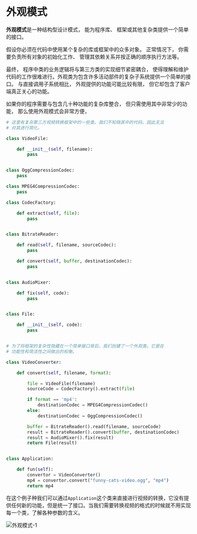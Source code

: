# 外观模式

**外观模式**是一种结构型设计模式， 能为程序库、 框架或其他复杂类提供一个简单的接口。

假设你必须在代码中使用某个复杂的库或框架中的众多对象。 正常情况下， 你需要负责所有对象的初始化工作、 管理其依赖关系并按正确的顺序执行方法等。

最终， 程序中类的业务逻辑将与第三方类的实现细节紧密耦合， 使得理解和维护代码的工作很难进行。外观类为包含许多活动部件的复杂子系统提供一个简单的接口。 与直接调用子系统相比， 外观提供的功能可能比较有限， 但它却包含了客户端真正关心的功能。

如果你的程序需要与包含几十种功能的复杂库整合， 但只需使用其中非常少的功能， 那么使用外观模式会非常方便，

```python
# 这里有复杂第三方视频转换框架中的一些类。我们不知晓其中的代码，因此无法
# 对其进行简化。

class VideoFile:

    def __init__(self, filename):
        pass


class OggCompressionCodec:
    pass

class MPEG4CompressionCodec:
    pass

class CodecFactory:

    def extract(self, file):
        pass


class BitrateReader:

    def read(self, filename, sourceCodec):
        pass

    def convert(self, buffer, destinationCodec):
        pass


class AudioMixer:

    def fix(self, code):
        pass


class File:

    def __init__(self, code):
        pass


# 为了将框架的复杂性隐藏在一个简单接口背后，我们创建了一个外观类。它是在
# 功能性和简洁性之间做出的权衡。

class VideoConverter:

    def convert(self, filename, format):

        file = VideoFile(filename)
        sourceCode = CodecFactory().extract(file)

        if format == 'mp4':
            destinationCodec = MPEG4CompressionCodec()
        else:
            destinationCodec = OggCompressionCodec()

        buffer = BitrateReader().read(filename, sourceCode)
        result = BitrateReader().convert(buffer, destinationCodec)
        result = AudioMixer().fix(result)
        return File(result)


class Application:

    def fun(self):
        convertor = VideoConverter()
        mp4 = convertor.convert("funny-cats-video.ogg", "mp4")
        return mp4
```

在这个例子种我们可以通过`Application`这个类来直接进行视频的转换，它没有提供任何新的功能，但是统一了接口。当我们需要转换视频的格式的时候就不用实现每一个类，了解各种参数的含义。

![外观模式-1](C:\Users\huiti\Desktop\设计模式\src\外观模式-1.jpg)